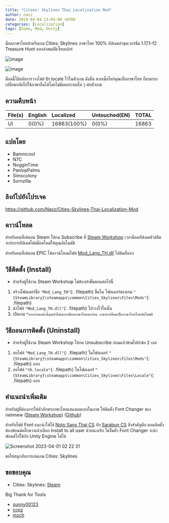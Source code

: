 ```yaml
---
title: "Cities: Skylines Thai Localization Mod"
author: nasz
date: 2019-04-04 13:04:00 +0700
categories: [Localization]
tags: [Game, Mod, Unity]
---
```


ม็อดภาษาไทยสำหรับเกม Cities: Skylines ภาษาไทย 100%
อัปเดตล่าสุดเวอร์ชัน 1.17.1-f2 Treasure Hunt ออกล่าสมบัติเจี๊ยบเปอร์

![image](https://github.com/Nasz/Cities-Skylines-Mod_Lang_TH/assets/384751/4af976af-b2d1-4f23-a51d-d47f62341b66)

![image](https://user-images.githubusercontent.com/384751/228914512-11ed46fa-4a13-46f0-8a9f-07899138f16f.png)

ม็อดนี้ใช้หลักการวางไฟล์ th.locale ไว้ในตัวเกม ดังนั้น หากเมื่อไหร่คุณเบื่อภาษาไทย ก็สามารถเปลี่ยนกลับไปใช้ภาษาอื่นได้โดยไม่มีผลกระทบได ๆ ต่อตัวเกม

## ความคืบหน้า

| File(s)             | English      | Localized   | Untouched(EN)  | TOTAL |
|---------------------|:-------------|:------------|:---------------|:------|
| UI                  | 0(0%)        | 16863(100%) | 0(0%)          | 16863 |

## แปลโดย 
- Bammcool
- N7C
- NogginTime
- PanlopPalms
- Simscolony
- Sornzilla

## ลิงก์ไปยังโปรเจค
https://github.com/Nasz/Cities-Skylines-Thai-Localization-Mod

## ดาวน์โหลด
สำหรับคนที่เล่นบน Steam ให้กด Subscribe ที่ [Steam Workshop](https://steamcommunity.com/sharedfiles/filedetails/?id=2920706399) เวลาม็อดอัปเดตตัวสตีมจะทำการอัปเดตไฟล์ม็อดใหม่ให้คุณอัตโนมัติ

สำหรับคนที่เล่นบน EPIC ให้ดาวน์โหลดไฟล์ [Mod_Lang_TH.dll](https://github.com/Nasz/Cities-Skylines-Mod_Lang_TH/releases/latest) ไปติดตั้งเอง

## วิธีติดตั้ง (Install)
* สำหรับผู้ใช้งาน Steam Workshop ไม่ต้องทำขั้นตอนต่อไปนี้
1. สร้างโฟลเดอร์ชื่อ `"Mod_Lang_TH"`{: .filepath} ขึ้นใน โฟลเดอร์ของเกม `"{SteamLibrary}\steamapps\common\Cities_Skylines\Files\Mods"`{: .filepath}
2. นำไฟล์ `"Mod_Lang_TH.dll"`{: .filepath} ไปวางใว้ในนั้น
3. เปิดเกม `*หากก่อนหน้านี้คุณยังไม่เคยลงม็อดภาษาไทยมาก่อน เกมจะเปลี่ยนเป็นภาษาไทยโดยอัตโนมัติ`

## วิธีถอนการติดตั้ง (Uninstall)
* สำหรับผู้ใช้งาน Steam Workshop ให้กด Unsubscribe ก่อนแล้วข้ามไปทำข้อ 2 เลย
1. ลบไฟล์ `"Mod_Lang_TH.dll"`{: .filepath} ในโฟลเดอร์ `"{SteamLibrary}\steamapps\common\Cities_Skylines\Files\Mods"`{: .filepath} ออก
2. ลบไฟล์ `"th.locale"`{: .filepath} ในโฟลเดอร์ `"{SteamLibrary}\steamapps\common\Cities_Skylines\Files\Locale"`{: .filepath} ออก

## คำแนะนำเพิ่มเติม
สำหรับผู้ที่ต้องการให้ตัวอักษรภาษาไทยแสดงผลแบบในภาพ 
ให้ติดตั้ง Font Changer ของ neinnew ([Steam Workshop](https://steamcommunity.com/sharedfiles/filedetails/?id=2981354344)) ([Github](https://github.com/neinnew/FontChanger/releases/latest))

สำหรับไฟล์ Font แนะนำให้ใช้ [Noto Sans Thai CS](https://github.com/Nasz/Cities-Skylines-Thai-Localization-Mod/releases/download/v1.16/NotoSansThaiCS-Regular.ttf) กับ [Sarabun CS](https://github.com/Nasz/Cities-Skylines-Thai-Localization-Mod/releases/download/v1.16/Sarabun-CS.ttf)
สิ่งสำคัญคือ ตอนติดตั้งต้องฟอนต์คลิ๊กขวาแล้วเลือก Install to all user ด้วยนะครับ ไม่งั้นตัว Font Changer จะนำฟอนต์ไปใช้กับ Unity Engine ไม่ได้

![Screenshot 2023-04-01 02 22 31](https://user-images.githubusercontent.com/384751/229216738-e866bb95-594f-4250-a75c-f13e14b17530.png)

ขอให้สนุกกับการเล่นเกม Cities: Skylines 

## ขอขอบคุณ
+ Cities: Skylines: [Steam](https://store.steampowered.com/app/255710/)

Big Thank for Tools
- [sunny00123](https://github.com/sunny00123)
- [ccpz](https://github.com/ccpz)
- [mzch](https://github.com/mzch)